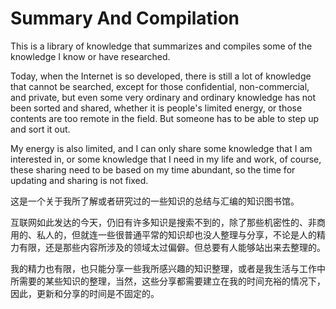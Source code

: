 # Summary And Compilation

This is a library of knowledge that summarizes and compiles some of the knowledge I know or have researched. 

Today, when the Internet is so developed, there is still a lot of knowledge that cannot be searched, except for those confidential, non-commercial, and private, but even some very ordinary and ordinary knowledge has not been sorted and shared, whether it is people's limited energy, or those contents are too remote in the field. But someone has to be able to step up and sort it out.

My energy is also limited, and I can only share some knowledge that I am interested in, or some knowledge that I need in my life and work, of course, these sharing need to be based on my time abundant, so the time for updating and sharing is not fixed.

这是一个关于我所了解或者研究过的一些知识的总结与汇编的知识图书馆。

互联网如此发达的今天，仍旧有许多知识是搜索不到的，除了那些机密性的、非商用的、私人的，但就连一些很普通平常的知识却也没人整理与分享，不论是人的精力有限，还是那些内容所涉及的领域太过偏僻。但总要有人能够站出来去整理的。

我的精力也有限，也只能分享一些我所感兴趣的知识整理，或者是我生活与工作中所需要的某些知识的整理，当然，这些分享都需要建立在我的时间充裕的情况下，因此，更新和分享的时间是不固定的。